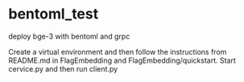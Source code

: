 # bentoml_test
deploy bge-3 with bentoml and grpc


Create a virtual environment and then follow the instructions from README.md in FlagEmbedding and FlagEmbedding/quickstart.
Start cervice.py and then run client.py
